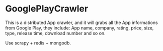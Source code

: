 # GooglePlayCrawler
This is a distributed App crawler, and it will grabs all the App informations from Google Play, they include:
App name, company, rating, price, size, type, release time, download number and so on.

Use scrapy + redis + mongodb.

